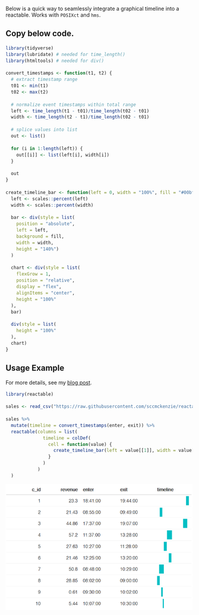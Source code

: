 
<!-- README.md is generated from README.Rmd. Please edit that file -->

Below is a quick way to seamlessly integrate a graphical timeline into a
reactable. Works with `POSIXct` and `hms`.

## Copy below code.

``` r
library(tidyverse)
library(lubridate) # needed for time_length()
library(htmltools) # needed for div()

convert_timestamps <- function(t1, t2) {
  # extract timestamp range
  t01 <- min(t1)
  t02 <- max(t2)

  # normalize event timestamps within total range
  left <- time_length(t1 - t01)/time_length(t02 - t01)
  width <- time_length(t2 - t1)/time_length(t02 - t01)

  # splice values into list
  out <- list()

  for (i in 1:length(left)) {
    out[[i]] <- list(left[i], width[i])
  }

  out
}

create_timeline_bar <- function(left = 0, width = "100%", fill = "#00bfc4") {
  left <- scales::percent(left)
  width <- scales::percent(width)

  bar <- div(style = list(
    position = "absolute",
    left = left,
    background = fill,
    width = width,
    height = "140%")
  )

  chart <- div(style = list(
    flexGrow = 1,
    position = "relative",
    display = "flex",
    alignItems = "center",
    height = "100%"
  ),
  bar)

  div(style = list(
    height = "100%"
  ),
  chart)
}
```

## Usage Example

For more details, see my [blog
post](https://sccm.io/post/reactable-timeline/).

``` r
library(reactable)

sales <- read_csv("https://raw.githubusercontent.com/sccmckenzie/reactable-timeline/master/sales.csv")

sales %>%
  mutate(timeline = convert_timestamps(enter, exit)) %>%
  reactable(columns = list(
              timeline = colDef(
                cell = function(value) {
                  create_timeline_bar(left = value[[1]], width = value[[2]])
                }
              )
            )
  )
```

![](readme-preview.PNG)
